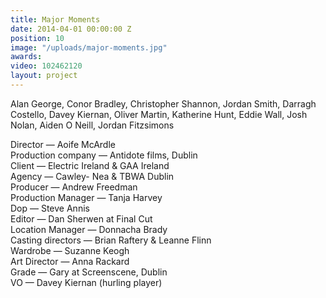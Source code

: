 ```yaml
---
title: Major Moments
date: 2014-04-01 00:00:00 Z
position: 10
image: "/uploads/major-moments.jpg"
awards: 
video: 102462120
layout: project
---
```


Alan George, Conor Bradley, Christopher Shannon, Jordan Smith, Darragh Costello, Davey Kiernan, Oliver Martin, Katherine Hunt, Eddie Wall, Josh Nolan, Aiden O Neill, Jordan Fitzsimons

Director — Aoife McArdle  
Production company — Antidote films, Dublin  
Client — Electric Ireland & GAA Ireland  
Agency — Cawley- Nea & TBWA Dublin  
Producer — Andrew Freedman  
Production Manager — Tanja Harvey  
Dop — Steve Annis  
Editor — Dan Sherwen at Final Cut  
Location Manager — Donnacha Brady  
Casting directors — Brian Raftery & Leanne Flinn  
Wardrobe — Suzanne Keogh  
Art Director — Anna Rackard  
Grade — Gary at Screenscene, Dublin  
VO — Davey Kiernan (hurling player)